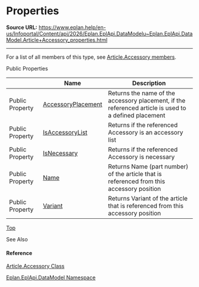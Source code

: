 # Properties

**Source URL:** https://www.eplan.help/en-us/Infoportal/Content/api/2026/Eplan.EplApi.DataModelu~Eplan.EplApi.DataModel.Article+Accessory_properties.html

---

For a list of all members of this type, see [Article.Accessory members](Eplan.EplApi.DataModelu~Eplan.EplApi.DataModel.Article+Accessory_members.html).

Public Properties

|  | Name | Description |
| --- | --- | --- |
| Public Property | [AccessoryPlacement](Eplan.EplApi.DataModelu~Eplan.EplApi.DataModel.Article+Accessory~AccessoryPlacement.html) | Returns the name of the accessory placement, if the referenced article is used to a defined placement |
| Public Property | [IsAccessoryList](Eplan.EplApi.DataModelu~Eplan.EplApi.DataModel.Article+Accessory~IsAccessoryList.html) | Returns if the referenced Accessory is an accessory list |
| Public Property | [IsNecessary](Eplan.EplApi.DataModelu~Eplan.EplApi.DataModel.Article+Accessory~IsNecessary.html) | Returns if the referenced Accessory is necessary |
| Public Property | [Name](Eplan.EplApi.DataModelu~Eplan.EplApi.DataModel.Article+Accessory~Name.html) | Returns Name (part number) of the article that is referenced from this accessory position |
| Public Property | [Variant](Eplan.EplApi.DataModelu~Eplan.EplApi.DataModel.Article+Accessory~Variant.html) | Returns Variant of the article that is referenced from this accessory position |

[Top](#top)

See Also

#### Reference

[Article.Accessory Class](Eplan.EplApi.DataModelu~Eplan.EplApi.DataModel.Article+Accessory.html)
  
[Eplan.EplApi.DataModel Namespace](Eplan.EplApi.DataModelu~Eplan.EplApi.DataModel_namespace.html)